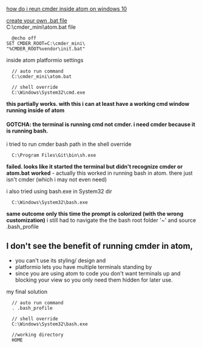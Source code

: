 
[how do i reun cmder inside atom on windows 10](https://stackoverflow.com/questions/45881658/how-do-i-run-cmder-inside-atom-on-windows-10/58872615#58872615)   

[create your own .bat file](https://www.revit.news/2016/11/atom-editor-cmder/)   
C:\cmder_mini\atom.bat file
```
  @echo off
SET CMDER_ROOT=C:\cmder_mini\
"%CMDER_ROOT%vendor\init.bat"
```

inside atom platformio settings
```
  // auto run command
  C:\cmder_mini\atom.bat

  // shell override
  C:\Windows\System32\cmd.exe
```
**this partially works.  with this i can at least have a working cmd window running inside of atom**
#### GOTCHA: the terminal is running cmd not cmder. i need cmder because it is running bash.

i tried to run cmder bash path in the shell override
```
  C:\Program Files\Git\bin\sh.exe
```
**failed. looks like it started the terminal but didn't recognize cmder or atom.bat**
**worked** - actually this worked in running bash in atom. there just isn't cmder (which i may not even need)

i also tried using bash.exe in System32 dir
```
  C:\Windows\System32\bash.exe
```
**same outcome only this time the prompt is colorized (with the wrong customization)**
i still had to navigate the the bash root folder '~' and source .bash_profile

## I don't see the benefit of running cmder in atom,
- you can't use its styling/ design and
- platformio lets you have multiple terminals standing by
- since you are using atom to code you don't want terminals up and blocking your view so you only need them hidden for later use.


my final solution
```
  // auto run command
  . .bash_profile

  // shell override
  C:\Windows\System32\bash.exe

  //working directory
  HOME
```
